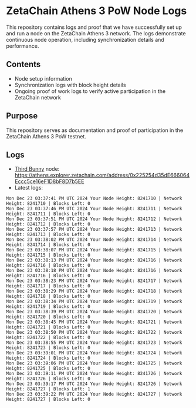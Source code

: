 # ZetaChain Athens 3 PoW Node Logs
This repository contains logs and proof that we have successfully set up and run a node on the ZetaChain Athens 3 network. The logs demonstrate continuous node operation, including synchronization details and performance.

## Contents
- Node setup information
- Synchronization logs with block height details
- Ongoing proof of work logs to verify active participation in the ZetaChain network

## Purpose
This repository serves as documentation and proof of participation in the ZetaChain Athens 3 PoW testnet.

## Logs

- [Third Bunny](https://thirdbunny.xyz/) node: https://athens.explorer.zetachain.com/address/0x225254d35dE666064Eccc5ce16eF1D8bF8D7b5EE
- Latest logs:
```
Mon Dec 23 03:37:41 PM UTC 2024 Your Node Height: 8241710 | Network Height: 8241710 | Blocks Left: 0
Mon Dec 23 03:37:46 PM UTC 2024 Your Node Height: 8241711 | Network Height: 8241711 | Blocks Left: 0
Mon Dec 23 03:37:51 PM UTC 2024 Your Node Height: 8241712 | Network Height: 8241712 | Blocks Left: 0
Mon Dec 23 03:37:57 PM UTC 2024 Your Node Height: 8241713 | Network Height: 8241713 | Blocks Left: 0
Mon Dec 23 03:38:02 PM UTC 2024 Your Node Height: 8241714 | Network Height: 8241714 | Blocks Left: 0
Mon Dec 23 03:38:07 PM UTC 2024 Your Node Height: 8241715 | Network Height: 8241715 | Blocks Left: 0
Mon Dec 23 03:38:13 PM UTC 2024 Your Node Height: 8241716 | Network Height: 8241716 | Blocks Left: 0
Mon Dec 23 03:38:18 PM UTC 2024 Your Node Height: 8241716 | Network Height: 8241716 | Blocks Left: 0
Mon Dec 23 03:38:23 PM UTC 2024 Your Node Height: 8241717 | Network Height: 8241717 | Blocks Left: 0
Mon Dec 23 03:38:29 PM UTC 2024 Your Node Height: 8241718 | Network Height: 8241718 | Blocks Left: 0
Mon Dec 23 03:38:34 PM UTC 2024 Your Node Height: 8241719 | Network Height: 8241719 | Blocks Left: 0
Mon Dec 23 03:38:39 PM UTC 2024 Your Node Height: 8241720 | Network Height: 8241720 | Blocks Left: 0
Mon Dec 23 03:38:45 PM UTC 2024 Your Node Height: 8241721 | Network Height: 8241721 | Blocks Left: 0
Mon Dec 23 03:38:50 PM UTC 2024 Your Node Height: 8241722 | Network Height: 8241722 | Blocks Left: 0
Mon Dec 23 03:38:55 PM UTC 2024 Your Node Height: 8241723 | Network Height: 8241723 | Blocks Left: 0
Mon Dec 23 03:39:01 PM UTC 2024 Your Node Height: 8241724 | Network Height: 8241724 | Blocks Left: 0
Mon Dec 23 03:39:06 PM UTC 2024 Your Node Height: 8241725 | Network Height: 8241725 | Blocks Left: 0
Mon Dec 23 03:39:11 PM UTC 2024 Your Node Height: 8241726 | Network Height: 8241726 | Blocks Left: 0
Mon Dec 23 03:39:17 PM UTC 2024 Your Node Height: 8241726 | Network Height: 8241727 | Blocks Left: 1
Mon Dec 23 03:39:22 PM UTC 2024 Your Node Height: 8241727 | Network Height: 8241727 | Blocks Left: 0
```
